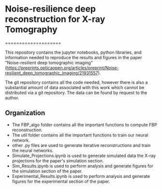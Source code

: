 # Noise-resilience deep reconstruction for X-ray Tomography
====================

This repository contains the jupyter notebooks, python libraries, and information needed to reproduce the results and figures in the paper "Noise-resilient deep tomographic imaging" (https://preprints.opticaopen.org/articles/preprint/Noise-resilient_deep_tomographic_imaging/21931557).

The git repository contains all the code needed, however there is also a substantial amount of data associated with this work which cannot be distributed via a git repository. The data can be found by request to the author. 

Organization
------------
- The FBP_algo folder contains all the important functions to compute FBP reconstruction.
- The util folder contains all the important functions to train our neural network.
- other .py files are used to generate iterative reconstructions and train the neural networks.
- Simulate_Projections.ipynb is used to generate simulated data the X-ray projections for the paper's simulation section.
- Sim_Results.ipynb is used to perform analysis and generate figures for the simulation section of the paper.
- Experimental_Results.ipynb is used to perform analysis and generate figures for the experimental section of the paper.
